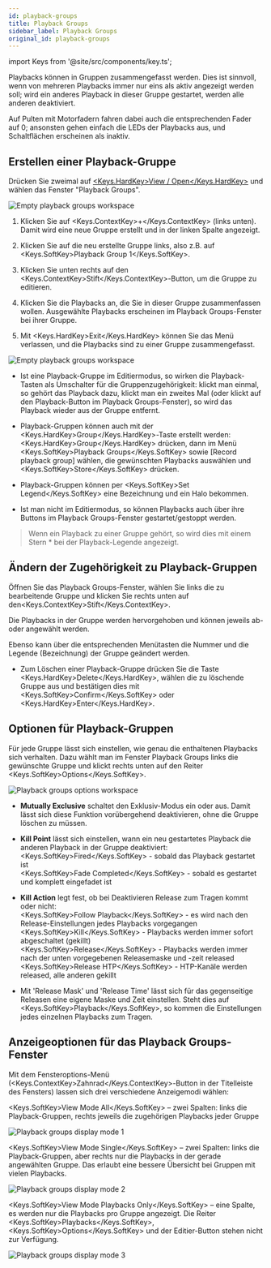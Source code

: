 ```yaml
---
id: playback-groups
title: Playback Groups
sidebar_label: Playback Groups
original_id: playback-groups
---
```


import Keys from '@site/src/components/key.ts';

Playbacks können in Gruppen zusammengefasst werden. Dies ist sinnvoll,
wenn von mehreren Playbacks immer nur eins als aktiv angezeigt werden
soll; wird ein anderes Playback in dieser Gruppe gestartet, werden alle
anderen deaktiviert.

Auf Pulten mit Motorfadern fahren dabei auch die entsprechenden Fader
auf 0; ansonsten gehen einfach die LEDs der Playbacks aus, und
Schaltflächen erscheinen als inaktiv.

Erstellen einer Playback-Gruppe
-------------------------------

Drücken Sie zweimal auf [<Keys.HardKey>View / Open</Keys.HardKey>](../titan-basics/workspace-windows.md#auswahl-und-positionierung-der-arbeitsfenster) 
und wählen das Fenster "Playback Groups".

![Empty playback groups workspace](/docs/images/Empty-playback-groups-workspace.png)

1.	Klicken Sie auf <Keys.ContextKey>+</Keys.ContextKey> (links unten). Damit wird eine neue Gruppe
erstellt und in der linken Spalte angezeigt.

2.	Klicken Sie auf die neu erstellte Gruppe links, also z.B. auf
<Keys.SoftKey>Playback Group 1</Keys.SoftKey>.

3.	Klicken Sie unten rechts auf den <Keys.ContextKey>Stift</Keys.ContextKey>-Button, um die Gruppe zu
    editieren.

4.	Klicken Sie die Playbacks an, die Sie in dieser Gruppe
    zusammenfassen wollen. Ausgewählte Playbacks erscheinen im Playback
    Groups-Fenster bei ihrer Gruppe.

5.	Mit <Keys.HardKey>Exit</Keys.HardKey> können Sie das Menü verlassen, und die Playbacks
    sind zu einer Gruppe zusammengefasst.


![Empty playback groups workspace](/docs/images/Empty-playback-groups-workspace-2.png)

-   Ist eine Playback-Gruppe im Editiermodus, so wirken die
    Playback-Tasten als Umschalter für die Gruppenzugehörigkeit:
    klickt man einmal, so gehört das Playback dazu, klickt man ein
    zweites Mal (oder klickt auf den Playback-Button im Playback
    Groups-Fenster), so wird das Playback wieder aus der Gruppe
    entfernt.

-   Playback-Gruppen können auch mit der <Keys.HardKey>Group</Keys.HardKey>-Taste erstellt werden:
    <Keys.HardKey>Group</Keys.HardKey> drücken, dann im Menü <Keys.SoftKey>Playback Groups</Keys.SoftKey> sowie \[Record
    playback group\] wählen, die gewünschten Playbacks auswählen und
    <Keys.SoftKey>Store</Keys.SoftKey> drücken.

-   Playback-Gruppen können per <Keys.SoftKey>Set Legend</Keys.SoftKey> eine Bezeichnung und ein
    Halo bekommen.

-   Ist man nicht im Editiermodus, so können Playbacks auch über ihre
    Buttons im Playback Groups-Fenster gestartet/gestoppt werden.

> Wenn ein Playback zu einer Gruppe gehört, so wird dies mit einem Stern \* bei der Playback-Legende angezeigt.

Ändern der Zugehörigkeit zu Playback-Gruppen
--------------------------------------------

Öffnen Sie das Playback Groups-Fenster, wählen Sie links die zu
bearbeitende Gruppe und klicken Sie rechts unten auf den<Keys.ContextKey>Stift</Keys.ContextKey>.

Die Playbacks in der Gruppe werden hervorgehoben und können jeweils ab-
oder angewählt werden.

Ebenso kann über die entsprechenden Menütasten die Nummer und die
Legende (Bezeichnung) der Gruppe geändert werden.

-   Zum Löschen einer Playback-Gruppe drücken Sie die Taste <Keys.HardKey>Delete</Keys.HardKey>,
    wählen die zu löschende Gruppe aus und bestätigen dies mit
    <Keys.SoftKey>Confirm</Keys.SoftKey> oder <Keys.HardKey>Enter</Keys.HardKey>.

Optionen für Playback-Gruppen
-----------------------------

Für jede Gruppe lässt sich einstellen, wie genau die enthaltenen
Playbacks sich verhalten. Dazu wählt man im Fenster Playback Groups
links die gewünschte Gruppe und klickt rechts unten auf den Reiter
<Keys.SoftKey>Options</Keys.SoftKey>.

![Playback groups options workspace](/docs/images/Playback-groups-options-workspace.png)

-   <strong>Mutually Exclusive</strong> schaltet den Exklusiv-Modus ein oder aus. Damit
    lässt sich diese Funktion vorübergehend deaktivieren, ohne die
    Gruppe löschen zu müssen.
-   <strong>Kill Point</strong> lässt sich einstellen, wann ein neu gestartetes
    Playback die anderen Playback in der Gruppe deaktiviert:\
    <Keys.SoftKey>Fired</Keys.SoftKey> - sobald das Playback gestartet ist\
    <Keys.SoftKey>Fade Completed</Keys.SoftKey> - sobald es gestartet und komplett eingefadet ist

-   <strong>Kill Action</strong> legt fest, ob bei Deaktivieren Release zum Tragen
    kommt oder nicht:\
    <Keys.SoftKey>Follow Playback</Keys.SoftKey> - es wird nach den Release-Einstellungen
    jedes Playbacks vorgegangen\
    <Keys.SoftKey>Kill</Keys.SoftKey> - Playbacks werden immer sofort abgeschaltet (gekillt)\
    <Keys.SoftKey>Release</Keys.SoftKey> - Playbacks werden immer nach der unten vorgegebenen
    Releasemaske und -zeit released\
    <Keys.SoftKey>Release HTP</Keys.SoftKey> - HTP-Kanäle werden released, alle anderen gekillt
  
-   Mit 'Release Mask' und 'Release Time' lässt sich für das
    gegenseitige Releasen eine eigene Maske und Zeit einstellen. Steht
    dies auf <Keys.SoftKey>Playback</Keys.SoftKey>, so kommen die Einstellungen jedes einzelnen
    Playbacks zum Tragen.

Anzeigeoptionen für das Playback Groups-Fenster
-----------------------------------------------

Mit dem Fensteroptions-Menü (<Keys.ContextKey>Zahnrad</Keys.ContextKey>-Button in der Titelleiste des
Fensters) lassen sich drei verschiedene Anzeigemodi wählen:

<Keys.SoftKey>View Mode All</Keys.SoftKey> – zwei Spalten: links die Playback-Gruppen, rechts
jeweils die zugehörigen Playbacks jeder Gruppe

![Playback groups display mode 1](/docs/images/Playback-groups-display-mode-1.png)
 
<Keys.SoftKey>View Mode Single</Keys.SoftKey> – zwei Spalten: links die Playback-Gruppen, aber
rechts nur die Playbacks in der gerade angewählten Gruppe. Das erlaubt
eine bessere Übersicht bei Gruppen mit vielen Playbacks.

![Playback groups display mode 2](/docs/images/Playback-groups-display-mode-2.png)
 
<Keys.SoftKey>View Mode Playbacks Only</Keys.SoftKey> – eine Spalte, es werden nur die Playbacks
pro Gruppe angezeigt. Die Reiter <Keys.SoftKey>Playbacks</Keys.SoftKey>, <Keys.SoftKey>Options</Keys.SoftKey> und der
Editier-Button stehen nicht zur Verfügung.

![Playback groups display mode 3](/docs/images/Playback-groups-display-mode-3.png)

